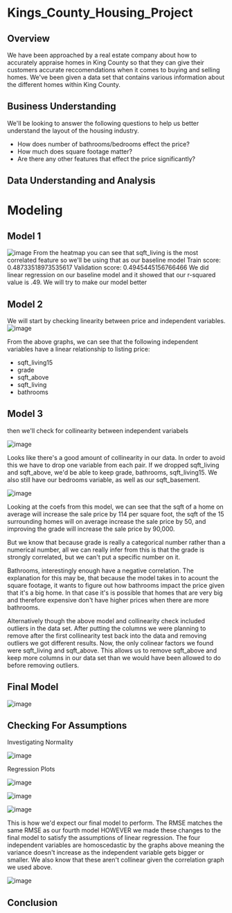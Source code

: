 # Kings_County_Housing_Project

## Overview
We have been approached by a real estate company about how to accurately appraise homes in King County so that they can give their customers accurate reccomendations when it comes to buying and selling homes. We've been given a data set that contains various information about the different homes within King County.
## Business Understanding
We'll be looking to answer the following questions to help us better understand the layout of the housing industry.

* How does number of bathrooms/bedrooms effect the price?
* How much does square footage matter?
* Are there any other features that effect the price significantly?
## Data Understanding and Analysis

# Modeling

## Model 1
![image](https://user-images.githubusercontent.com/12703065/142472501-753b5bfe-6579-47a1-8831-30cab8a8227b.png)
From the heatmap you can see that sqft_living is the most correlated feature so we'll be using that as our baseline model
Train score: 0.48733518973535617
Validation score: 0.4945445156766466
We did linear regression on our baseline model and it showed that our r-squared value is .49.
We will try to make our model better

## Model 2
We will start by checking linearity between price and independent variables.
![image](https://user-images.githubusercontent.com/12703065/142473481-72aa7328-3d54-41ef-aadb-1c821b2b30d5.png)

From the above graphs, we can see that the following independent variables have a linear relationship to listing price:

* sqft_living15
* grade
* sqft_above
* sqft_living
* bathrooms


## Model 3
then we'll check for collinearity between independent variabels

![image](https://user-images.githubusercontent.com/12703065/142474514-18d77e16-667e-424d-bac5-aeebdf13f0b0.png)

Looks like there's a good amount of collinearity in our data. In order to avoid this we have to drop one variable from each pair. If we dropped sqft_living and sqft_above, we'd be able to keep grade, bathrooms, sqft_living15. We also still have our bedrooms variable, as well as our sqft_basement.

![image](https://user-images.githubusercontent.com/12703065/142636540-f16e9740-507a-4daa-b20c-74b4d4312eaa.png)

Looking at the coefs from this model, we can see that the sqft of a home on average will increase the sale price by 114 per square foot, the sqft of the 15 surrounding homes will on average increase the sale price by 50, and improving the grade will increase the sale price by 90,000.

But we know that because grade is really a categorical number rather than a numerical number, all we can really infer from this is that the grade is strongly correlated, but we can't put a specific number on it.

Bathrooms, interestingly enough have a negative correlation. The explanation for this may be, that because the model takes in to acount the square footage, it wants to figure out how bathrooms impact the price given that it's a big home. In that case it's is possible that homes that are very big and therefore expensive don't have higher prices when there are more bathrooms.

Alternatively though the above model and collinearity check included outliers in the data set. After putting the columns we were planning to remove after the first
collinearity test back into the data and removing outliers we got different results. Now, the only colinear factors we found were sqft_living and sqft_above. This allows us to remove sqft_above and keep more columns in our data set than we would have been allowed to do before removing outliers.
## Final Model

![image](https://user-images.githubusercontent.com/12703065/142636864-07204801-6ee4-4c37-8235-fa0e8c983d30.png)



## Checking For Assumptions

Investigating Normality

![image](https://user-images.githubusercontent.com/12703065/142637054-cfc978b4-14a7-43ef-a81e-95c56aeb8b06.png)

Regression Plots

![image](https://user-images.githubusercontent.com/12703065/142637135-efd553be-3e35-4ec5-a783-51de38314657.png)

![image](https://user-images.githubusercontent.com/12703065/142637163-b7f745bc-f581-474b-9752-f2aa17db3872.png)

![image](https://user-images.githubusercontent.com/12703065/142637181-30470f14-00a7-4317-a2d6-483c1934601e.png)

This is how we'd expect our final model to perform. The RMSE matches the same RMSE as our fourth model HOWEVER we made these changes to the final model to satisfy the assumptions of linear regression. The four independent variables are homoscedastic by the graphs above meaning the variance doesn't increase as the independent variable gets bigger or smaller. We also know that these aren't collinear given the correlation graph we used above.

![image](https://user-images.githubusercontent.com/12703065/142637249-b15ed5db-18ce-4150-933e-08c9034fdd4d.png)

## Conclusion
